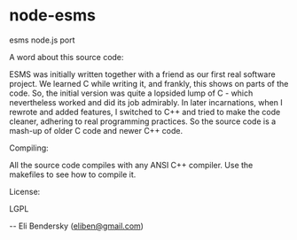 node-esms
=========

esms node.js port
 
A word about this source code:

ESMS was initially written together with a friend as our first real software project. We learned C while writing it, and frankly, this shows on parts of the code. So, the initial version was quite a lopsided lump of C - which nevertheless worked and did its job admirably. In later incarnations, when I rewrote and added features, I switched to C++ and tried to make the code cleaner, adhering to real programming practices. So the source code is a mash-up of older C code and newer C++ code.

Compiling:

All the source code compiles with any ANSI C++ compiler. Use the makefiles to see how to compile it.

License:

LGPL


--
Eli Bendersky (eliben@gmail.com)

